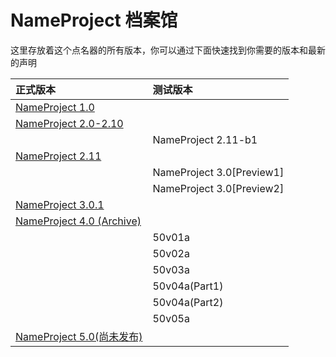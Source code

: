 # NameProject 档案馆

这里存放着这个点名器的所有版本，你可以通过下面快速找到你需要的版本和最新的声明

| 正式版本                                                                                                   | 测试版本                      |
|:-------------------------------------------------------------------------------------------------------|:--------------------------|
| [NameProject 1.0](https://github.com/XFTY/NameProject/blob/master/docs/park/NP1/readme.md)             |
| [NameProject 2.0-2.10](https://github.com/XFTY/NameProject/blob/master/docs/park/NP2-10/readme.md)     |                           |
|                                                                                                        | NameProject 2.11-b1       |
| [NameProject 2.11](https://github.com/XFTY/NameProject/blob/master/docs/park/NP211/readme.md)          |
|                                                                                                        | NameProject 3.0[Preview1] |
|                                                                                                        | NameProject 3.0[Preview2] |
| [NameProject 3.0.1](https://github.com/XFTY/NameProject/blob/master/docs/park/NP301/readme.md)         |
| [NameProject 4.0 (Archive)](https://github.com/XFTY/NameProject/blob/master/docs/park/NP4AC/readme.md) |
|                                                                                                        | 50v01a                    |
|                                                                                                        | 50v02a                    |
|                                                                                                        | 50v03a                    |
|                                                                                                        | 50v04a(Part1)             |
|                                                                                                        | 50v04a(Part2)             |
|                                                                                                        | 50v05a                    |
| [NameProject 5.0(尚未发布)](https://github.com/XFTY/NameProject/blob/master/docs/park/NP5/readme.md)       |